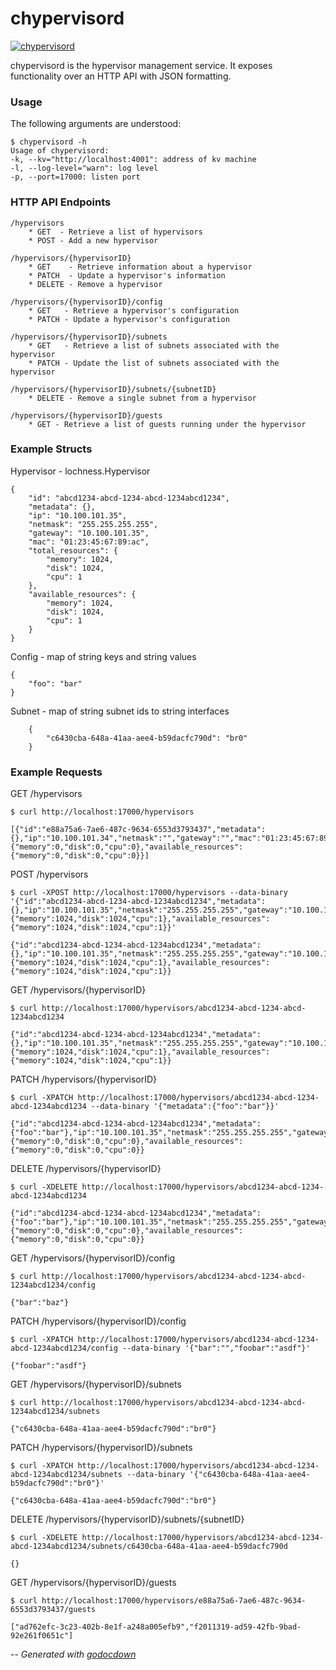 # chypervisord

[![chypervisord](https://godoc.org/github.com/mistifyio/lochness/cmd/chypervisord?status.png)](https://godoc.org/github.com/mistifyio/lochness/cmd/chypervisord)

chypervisord is the hypervisor management service. It exposes functionality over
an HTTP API with JSON formatting.


### Usage

The following arguments are understood:

    $ chypervisord -h
    Usage of chypervisord:
    -k, --kv="http://localhost:4001": address of kv machine
    -l, --log-level="warn": log level
    -p, --port=17000: listen port

### HTTP API Endpoints

    /hypervisors
    	* GET  - Retrieve a list of hypervisors
    	* POST - Add a new hypervisor

    /hypervisors/{hypervisorID}
    	* GET 	 - Retrieve information about a hypervisor
    	* PATCH	 - Update a hypervisor's information
    	* DELETE - Remove a hypervisor

    /hypervisors/{hypervisorID}/config
    	* GET   - Retrieve a hypervisor's configuration
    	* PATCH - Update a hypervisor's configuration

    /hypervisors/{hypervisorID}/subnets
    	* GET   - Retrieve a list of subnets associated with the hypervisor
    	* PATCH - Update the list of subnets associated with the hypervisor

    /hypervisors/{hypervisorID}/subnets/{subnetID}
    	* DELETE - Remove a single subnet from a hypervisor

    /hypervisors/{hypervisorID}/guests
    	* GET - Retrieve a list of guests running under the hypervisor


### Example Structs

Hypervisor - lochness.Hypervisor

    {
    	"id": "abcd1234-abcd-1234-abcd-1234abcd1234",
    	"metadata": {},
    	"ip": "10.100.101.35",
    	"netmask": "255.255.255.255",
    	"gateway": "10.100.101.35",
    	"mac": "01:23:45:67:89:ac",
    	"total_resources": {
    		"memory": 1024,
    		"disk": 1024,
    		"cpu": 1
    	},
    	"available_resources": {
    		"memory": 1024,
    		"disk": 1024,
    		"cpu": 1
    	}
    }

Config - map of string keys and string values

    {
    	"foo": "bar"
    }

Subnet - map of string subnet ids to string interfaces

    	{
    		"c6430cba-648a-41aa-aee4-b59dacfc790d": "br0"
        }


### Example Requests

GET /hypervisors

    $ curl http://localhost:17000/hypervisors

    [{"id":"e88a75a6-7ae6-487c-9634-6553d3793437","metadata":{},"ip":"10.100.101.34","netmask":"","gateway":"","mac":"01:23:45:67:89:ab","total_resources":{"memory":0,"disk":0,"cpu":0},"available_resources":{"memory":0,"disk":0,"cpu":0}}]

POST /hypervisors

    $ curl -XPOST http://localhost:17000/hypervisors --data-binary '{"id":"abcd1234-abcd-1234-abcd-1234abcd1234","metadata":{},"ip":"10.100.101.35","netmask":"255.255.255.255","gateway":"10.100.101.35","mac":"01:23:45:67:89:ac","total_resources":{"memory":1024,"disk":1024,"cpu":1},"available_resources":{"memory":1024,"disk":1024,"cpu":1}}'

    {"id":"abcd1234-abcd-1234-abcd-1234abcd1234","metadata":{},"ip":"10.100.101.35","netmask":"255.255.255.255","gateway":"10.100.101.35","mac":"01:23:45:67:89:ac","total_resources":{"memory":1024,"disk":1024,"cpu":1},"available_resources":{"memory":1024,"disk":1024,"cpu":1}}

GET /hypervisors/{hypervisorID}

    $ curl http://localhost:17000/hypervisors/abcd1234-abcd-1234-abcd-1234abcd1234

    {"id":"abcd1234-abcd-1234-abcd-1234abcd1234","metadata":{},"ip":"10.100.101.35","netmask":"255.255.255.255","gateway":"10.100.101.35","mac":"01:23:45:67:89:ac","total_resources":{"memory":1024,"disk":1024,"cpu":1},"available_resources":{"memory":1024,"disk":1024,"cpu":1}}

PATCH /hypervisors/{hypervisorID}

    $ curl -XPATCH http://localhost:17000/hypervisors/abcd1234-abcd-1234-abcd-1234abcd1234 --data-binary '{"metadata":{"foo":"bar"}}'

    {"id":"abcd1234-abcd-1234-abcd-1234abcd1234","metadata":{"foo":"bar"},"ip":"10.100.101.35","netmask":"255.255.255.255","gateway":"10.100.101.35","mac":"01:23:45:67:89:ac","total_resources":{"memory":0,"disk":0,"cpu":0},"available_resources":{"memory":0,"disk":0,"cpu":0}}

DELETE /hypervisors/{hypervisorID}

    $ curl -XDELETE http://localhost:17000/hypervisors/abcd1234-abcd-1234-abcd-1234abcd1234

    {"id":"abcd1234-abcd-1234-abcd-1234abcd1234","metadata":{"foo":"bar"},"ip":"10.100.101.35","netmask":"255.255.255.255","gateway":"10.100.101.35","mac":"01:23:45:67:89:ac","total_resources":{"memory":0,"disk":0,"cpu":0},"available_resources":{"memory":0,"disk":0,"cpu":0}}

GET /hypervisors/{hypervisorID}/config

    $ curl http://localhost:17000/hypervisors/abcd1234-abcd-1234-abcd-1234abcd1234/config

    {"bar":"baz"}

PATCH /hypervisors/{hypervisorID}/config

    $ curl -XPATCH http://localhost:17000/hypervisors/abcd1234-abcd-1234-abcd-1234abcd1234/config --data-binary '{"bar":"","foobar":"asdf"}'

    {"foobar":"asdf"}

GET /hypervisors/{hypervisorID}/subnets

    $ curl http://localhost:17000/hypervisors/abcd1234-abcd-1234-abcd-1234abcd1234/subnets

    {"c6430cba-648a-41aa-aee4-b59dacfc790d":"br0"}

PATCH /hypervisors/{hypervisorID}/subnets

    $ curl -XPATCH http://localhost:17000/hypervisors/abcd1234-abcd-1234-abcd-1234abcd1234/subnets --data-binary '{"c6430cba-648a-41aa-aee4-b59dacfc790d":"br0"}'

    {"c6430cba-648a-41aa-aee4-b59dacfc790d":"br0"}

DELETE /hypervisors/{hypervisorID}/subnets/{subnetID}

    $ curl -XDELETE http://localhost:17000/hypervisors/abcd1234-abcd-1234-abcd-1234abcd1234/subnets/c6430cba-648a-41aa-aee4-b59dacfc790d

    {}

GET /hypervisors/{hypervisorID}/guests

    $ curl http://localhost:17000/hypervisors/e88a75a6-7ae6-487c-9634-6553d3793437/guests

    ["ad762efc-3c23-402b-8e1f-a248a005efb9","f2011319-ad59-42fb-9bad-92e261f0651c"]


--
*Generated with [godocdown](https://github.com/robertkrimen/godocdown)*
